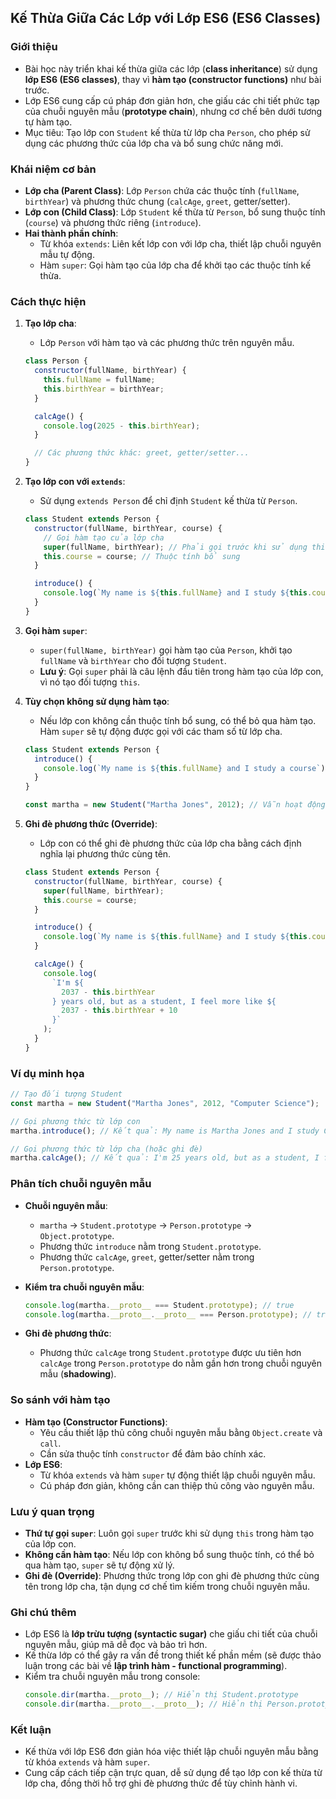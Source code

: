 ## Kế Thừa Giữa Các Lớp với Lớp ES6 (ES6 Classes)

### Giới thiệu

- Bài học này triển khai kế thừa giữa các lớp (**class inheritance**) sử dụng **lớp ES6 (ES6 classes)**, thay vì **hàm tạo (constructor functions)** như bài trước.
- Lớp ES6 cung cấp cú pháp đơn giản hơn, che giấu các chi tiết phức tạp của chuỗi nguyên mẫu (**prototype chain**), nhưng cơ chế bên dưới tương tự hàm tạo.
- Mục tiêu: Tạo lớp con `Student` kế thừa từ lớp cha `Person`, cho phép sử dụng các phương thức của lớp cha và bổ sung chức năng mới.

### Khái niệm cơ bản

- **Lớp cha (Parent Class)**: Lớp `Person` chứa các thuộc tính (`fullName`, `birthYear`) và phương thức chung (`calcAge`, `greet`, getter/setter).
- **Lớp con (Child Class)**: Lớp `Student` kế thừa từ `Person`, bổ sung thuộc tính (`course`) và phương thức riêng (`introduce`).
- **Hai thành phần chính**:
  - Từ khóa `extends`: Liên kết lớp con với lớp cha, thiết lập chuỗi nguyên mẫu tự động.
  - Hàm `super`: Gọi hàm tạo của lớp cha để khởi tạo các thuộc tính kế thừa.

### Cách thực hiện

1. **Tạo lớp cha**:

   - Lớp `Person` với hàm tạo và các phương thức trên nguyên mẫu.

   ```javascript
   class Person {
     constructor(fullName, birthYear) {
       this.fullName = fullName;
       this.birthYear = birthYear;
     }

     calcAge() {
       console.log(2025 - this.birthYear);
     }

     // Các phương thức khác: greet, getter/setter...
   }
   ```

2. **Tạo lớp con với `extends`**:

   - Sử dụng `extends Person` để chỉ định `Student` kế thừa từ `Person`.

   ```javascript
   class Student extends Person {
     constructor(fullName, birthYear, course) {
       // Gọi hàm tạo của lớp cha
       super(fullName, birthYear); // Phải gọi trước khi sử dụng this
       this.course = course; // Thuộc tính bổ sung
     }

     introduce() {
       console.log(`My name is ${this.fullName} and I study ${this.course}`);
     }
   }
   ```

3. **Gọi hàm `super`**:

   - `super(fullName, birthYear)` gọi hàm tạo của `Person`, khởi tạo `fullName` và `birthYear` cho đối tượng `Student`.
   - **Lưu ý**: Gọi `super` phải là câu lệnh đầu tiên trong hàm tạo của lớp con, vì nó tạo đối tượng `this`.

4. **Tùy chọn không sử dụng hàm tạo**:

   - Nếu lớp con không cần thuộc tính bổ sung, có thể bỏ qua hàm tạo. Hàm `super` sẽ tự động được gọi với các tham số từ lớp cha.

   ```javascript
   class Student extends Person {
     introduce() {
       console.log(`My name is ${this.fullName} and I study a course`);
     }
   }

   const martha = new Student("Martha Jones", 2012); // Vẫn hoạt động
   ```

5. **Ghi đè phương thức (Override)**:

   - Lớp con có thể ghi đè phương thức của lớp cha bằng cách định nghĩa lại phương thức cùng tên.

   ```javascript
   class Student extends Person {
     constructor(fullName, birthYear, course) {
       super(fullName, birthYear);
       this.course = course;
     }

     introduce() {
       console.log(`My name is ${this.fullName} and I study ${this.course}`);
     }

     calcAge() {
       console.log(
         `I'm ${
           2037 - this.birthYear
         } years old, but as a student, I feel more like ${
           2037 - this.birthYear + 10
         }`
       );
     }
   }
   ```

### Ví dụ minh họa

```javascript
// Tạo đối tượng Student
const martha = new Student("Martha Jones", 2012, "Computer Science");

// Gọi phương thức từ lớp con
martha.introduce(); // Kết quả: My name is Martha Jones and I study Computer Science

// Gọi phương thức từ lớp cha (hoặc ghi đè)
martha.calcAge(); // Kết quả: I'm 25 years old, but as a student, I feel more like 35
```

### Phân tích chuỗi nguyên mẫu

- **Chuỗi nguyên mẫu**:

  - `martha` → `Student.prototype` → `Person.prototype` → `Object.prototype`.
  - Phương thức `introduce` nằm trong `Student.prototype`.
  - Phương thức `calcAge`, `greet`, getter/setter nằm trong `Person.prototype`.

- **Kiểm tra chuỗi nguyên mẫu**:

  ```javascript
  console.log(martha.__proto__ === Student.prototype); // true
  console.log(martha.__proto__.__proto__ === Person.prototype); // true
  ```

- **Ghi đè phương thức**:
  - Phương thức `calcAge` trong `Student.prototype` được ưu tiên hơn `calcAge` trong `Person.prototype` do nằm gần hơn trong chuỗi nguyên mẫu (**shadowing**).

### So sánh với hàm tạo

- **Hàm tạo (Constructor Functions)**:
  - Yêu cầu thiết lập thủ công chuỗi nguyên mẫu bằng `Object.create` và `call`.
  - Cần sửa thuộc tính `constructor` để đảm bảo chính xác.
- **Lớp ES6**:
  - Từ khóa `extends` và hàm `super` tự động thiết lập chuỗi nguyên mẫu.
  - Cú pháp đơn giản, không cần can thiệp thủ công vào nguyên mẫu.

### Lưu ý quan trọng

- **Thứ tự gọi `super`**: Luôn gọi `super` trước khi sử dụng `this` trong hàm tạo của lớp con.
- **Không cần hàm tạo**: Nếu lớp con không bổ sung thuộc tính, có thể bỏ qua hàm tạo, `super` sẽ tự động xử lý.
- **Ghi đè (Override)**: Phương thức trong lớp con ghi đè phương thức cùng tên trong lớp cha, tận dụng cơ chế tìm kiếm trong chuỗi nguyên mẫu.

### Ghi chú thêm

- Lớp ES6 là **lớp trừu tượng (syntactic sugar)** che giấu chi tiết của chuỗi nguyên mẫu, giúp mã dễ đọc và bảo trì hơn.
- Kế thừa lớp có thể gây ra vấn đề trong thiết kế phần mềm (sẽ được thảo luận trong các bài về **lập trình hàm - functional programming**).
- Kiểm tra chuỗi nguyên mẫu trong console:
  ```javascript
  console.dir(martha.__proto__); // Hiển thị Student.prototype
  console.dir(martha.__proto__.__proto__); // Hiển thị Person.prototype
  ```

### Kết luận

- Kế thừa với lớp ES6 đơn giản hóa việc thiết lập chuỗi nguyên mẫu bằng từ khóa `extends` và hàm `super`.
- Cung cấp cách tiếp cận trực quan, dễ sử dụng để tạo lớp con kế thừa từ lớp cha, đồng thời hỗ trợ ghi đè phương thức để tùy chỉnh hành vi.
